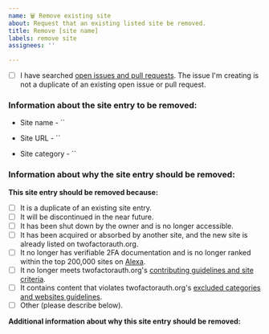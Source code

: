 ```yaml
---
name: 🗑 Remove existing site
about: Request that an existing listed site be removed.
title: Remove [site name]
labels: remove site
assignees: ''

---
```


<!-- Before submitting this issue, please update the title to include the name of the site to be removed.
Submit a single issue for each site to be removed.
Check the box below before submitting your issue to verify that you have already checked for duplicate open issues and pull requests relating to your request. -->

- [ ] I have searched [open issues and pull requests](https://github.com/2factorauth/twofactorauth/issues?q=is%3Aopen). The issue I'm creating is not a duplicate of an existing open issue or pull request.

### Information about the site entry to be removed: ###
<!-- Name of the site, as currently listed on twofactorauth.org -->
* Site name - ``

<!-- Link to the main page of the site, as currently listed on twofactorauth.org -->
* Site URL - ``

<!-- Category of the site, as currently listed on twofactorauth.org -->
* Site category - ``

### Information about why the site entry should be removed: ###
**This site entry should be removed because:**
- [ ] It is a duplicate of an existing site entry.
- [ ] It will be discontinued in the near future.
- [ ] It has been shut down by the owner and is no longer accessible.
- [ ] It has been acquired or absorbed by another site, and the new site is already listed on twofactorauth.org.
- [ ] It no longer has verifiable 2FA documentation and is no longer ranked within the top 200,000 sites on [Alexa](https://www.alexa.com/siteinfo/).
- [ ] It no longer meets twofactorauth.org's [contributing guidelines and site criteria](https://github.com/2factorauth/twofactorauth/blob/master/CONTRIBUTING.md).
- [ ] It contains content that violates twofactorauth.org's [excluded categories and websites guidelines](https://github.com/2factorauth/twofactorauth/blob/master/EXCLUSION.md).
- [ ] Other (please describe below).

**Additional information about why this site entry should be removed:**
<!-- Please include any supporting documentation, such as official announcements, social media posts, blog entries, press releases, or other information that helps to verify that the listed site entry should be removed below. -->
